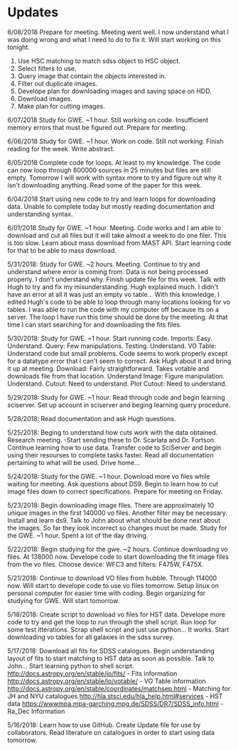 # Updates

6/08/2018
Prepare for meeting.
Meeting went well. I now understand what I was doing wrong and what I need to do to fix it. Will start working on this tonight.
1. Use HSC matching to match sdss object to HSC object.
2. Select filters to use.
3. Query image that contain the objects interested in.
4. Filter out duplicate images.
5. Develope plan for downloading images and saving space on HDD.
6. Download images.
7. Make plan for cutting images.

6/07/2018
Study for GWE. ~1 hour.
Still working on code. Insufficient memory errors that must be figured out.
Prepare for meeting.

6/06/2018
Study for GWE. ~1 hour.
Work on code. Still not working.
Finish reading for the week. Write abstract.

6/05/2018
Complete code for loops. At least to my knowledge. The code can now loop through 800000 sources in 25 minutes but files are still empty. Tomorrow I will work with syntax more to try and figure out why it isn't downloading anything. Read some of the paper for this week.

6/04/2018
Start using new code to try and learn loops for downloading data. Unable to complete today but mostly reading documentation and understanding syntax.

6/01/2018
Study for GWE. ~1 hour.
Meeting.
Code works and I am able to download and cut all files but it will take almost a week to do one filer. This is too slow.
Learn about mass download from MAST API. Start learning code for that to be able to mass download.

5/31/2018: 
Study for GWE. ~2 hours.
Meeting.
Continue to try and understand where error is coming from. Data is not being processed properly. I don't understand why.
Finish update file for this week.
Talk with Hugh to try and fix my misunderstanding.
Hugh explained much. I didn't have an error at all it was just an empty vo table...
With this knowledge, I edited Hugh's code to be able to loop through many locations looking for vo tables. I was able to run the code with my computer off because its on a server. The loop I have run this time should be done by the meeting. At that time I can start searching for and downloading the fits files.

5/30/2018: 
Study for GWE. ~1 hour.
Start running code.
Imports: Easy. Understand.
Query: Few manipulations. Testing. Understand.
VO Table: Understand code but small problems. Code seems to work properly except for a datatype error that I can't seem to correct. Ask Hugh about it and bring it up at meeting.
Download: Fairly straightforward. Takes votable and downloads file from that location. Understand
Image: Figure manipulation. Understand.
Cutout: Need to understand.
Plot Cutout: Need to understand.

5/29/2018: 
Study for GWE. ~1 hour.
Read through code and begin learning sciserver.
Set up account in sciserver and beging learning query procedure.

5/28/2018: 
Read documentation and ask Hugh questions.

5/25/2018: 
Beging to understand how cuts work with the data obtained.
Research meeting. -Start sending these to Dr. Scarlata and Dr. Fortson. Continue learning how to use data. Transfer code to SciServer and begin using their resourses to complete tasks faster. Read all documentation  pertaining to what will be used.
Drive home...

5/24/2018: 
Study for the GWE. ~1 hour.
Download more vo files while waiting for meeting.
Ask questions about DS9.
Begin to learn how to cut image files down to correct specifications.
Prepare for meeting on Friday.

5/23/2018: 
Begin downloading image files. There are approximately 10 unique images in the first 140000 vo files. Another filter may be necessary.
Install and learn ds9.
Talk to John about what should be done next about the images. So far they look incorrect so changes must be made.
Study for the GWE. ~1 hour.
Spent a lot of the day driving.

5/22/2018: 
Begin studying for the gwe. ~2 hours.
Continue downloading vo files. At 138000 now.
Develope code to start downloading the fit image files from the vo files.
Choose device: WFC3 and filters: F475W, F475X.

5/21/2018: 
Continue to download VO files from hubble.
Through 114000 now. Will start to develope code to use vo files tomorrow.
Setup linux on personal computer for easier time with coding.
Begin organizing for studying for GWE. Will start tomorrow.

5/18/2018: 
Create script to download vo files for HST data.
Develope more code to try and get the loop to run through the shell script.
Run loop for some test itterations.
Scrap shell script and just use python...
It works.
Start downloading vo tables for all galaxies in the sdss survey.

5/17/2018: 
Download all fits for SDSS catalogues.
Begin understanding layout of fits to start matching to HST data as soon as possible.
Talk to John...
Start learning python to shell script.
http://docs.astropy.org/en/stable/io/fits/ - Fits information
http://docs.astropy.org/en/stable/io/votable/ - VO Table information
http://docs.astropy.org/en/stable/coordinates/matchsep.html - Matching for JH and NYU catalogues
http://hla.stsci.edu/hla_help.html#services - HST data
https://wwwmpa.mpa-garching.mpg.de/SDSS/DR7/SDSS_info.html - Ra_Dec Information

5/16/2018: 
Learn how to use GitHub. 
Create Update file for use by collaborators.
Read literature on catalogues in order to start using data tomorrow.

